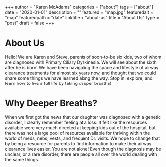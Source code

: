 +++
author = "Karen McAdams"
categories = ["about"]
tags = ["about"]
date = "2020-01-01"
description = ""
featured = "map.jpg"
featuredalt = "map"
featuredpath = "date"
linktitle = "about-us"
title = "About Us"
type = "post"
draft = false
+++



# About Us

Hello! We are Karen and Steve, parents of soon-to-be six kids, two of whom are diagnosed with Primary Ciliary Dyskinesia. We will see about the sixth after he is born! We have been navigating the space and lifestyle of airway clearance treatments for almost six years now, and thought that we could share some things we have learned along the way. Stop in, explore, and learn how to live a full life by taking deeper breaths!

# Why Deeper Breaths?

When we first got the news that our daughter was diagnosed with a genetic disorder, I clearly remember feeling at a loss. It felt like the resources available were very much directed at keeping kids out of the hospital, but there was not a large pool of resources available for thriving within the world of meds, nebs, vests, and frequent Dr. visits. We hope to change that by being a resource for parents to find information to make their airway clearance lives easier. You are not alone! Even though the diagnosis may be unclear, or a rare disorder, there are people all over the world dealing with the same things. 